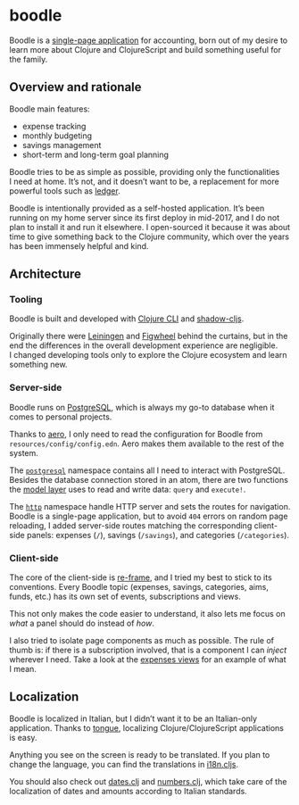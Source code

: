 # boodle

Boodle is a [single-page
application](https://en.wikipedia.org/wiki/Single-page_application) for
accounting, born out of my desire to learn more about Clojure and ClojureScript
and build something useful for the family.

## Overview and rationale

Boodle main features:

- expense tracking
- monthly budgeting
- savings management
- short-term and long-term goal planning

Boodle tries to be as simple as possible, providing only the functionalities
I need at home. It’s not, and it doesn’t want to be, a replacement for more
powerful tools such as [ledger](https://www.ledger-cli.org/).

Boodle is intentionally provided as a self-hosted application. It’s been running
on my home server since its first deploy in mid-2017, and I do not plan to
install it and run it elsewhere. I open-sourced it because it was about time to
give something back to the Clojure community, which over the years has been
immensely helpful and kind.

## Architecture

### Tooling

Boodle is built and developed with [Clojure
CLI](https://clojure.org/guides/getting_started) and
[shadow-cljs](http://shadow-cljs.org/).

Originally there were [Leiningen](https://leiningen.org/) and
[Figwheel](https://github.com/bhauman/lein-figwheel) behind the curtains, but in
the end the differences in the overall development experience are negligible.
I changed developing tools only to explore the Clojure ecosystem and learn
something new.

### Server-side

Boodle runs on [PostgreSQL](https://www.postgresql.org/), which is always my
go-to database when it comes to personal projects.

Thanks to [aero](https://github.com/juxt/aero), I only need to read the
configuration for Boodle from `resources/config/config.edn`. Aero makes them
available to the rest of the system.

The
[`postgresql`](https://github.com/manuel-uberti/boodle/tree/master/src/clj/boodle/services/postgresql.clj)
namespace contains all I need to interact with PostgreSQL. Besides the database
connection stored in an atom, there are two functions the [model
layer](https://github.com/manuel-uberti/boodle/tree/master/src/clj/boodle/model)
uses to read and write data: `query` and `execute!`.

The
[`http`](https://github.com/manuel-uberti/boodle/tree/master/src/clj/boodle/services/http.clj)
namespace handle HTTP server and sets the routes for navigation. Boodle is a
single-page application, but to avoid `404` errors on random page reloading,
I added server-side routes matching the corresponding client-side panels:
expenses (`/`), savings (`/savings`), and categories (`/categories`).

### Client-side

The core of the client-side is [re-frame](https://github.com/Day8/re-frame), and
I tried my best to stick to its conventions. Every Boodle topic (expenses,
savings, categories, aims, funds, etc.) has its own set of events, subscriptions
and views.

This not only makes the code easier to understand, it also lets me focus on
*what* a panel should do instead of *how*.

I also tried to isolate page components as much as possible. The rule of thumb
is: if there is a subscription involved, that is a component I can *inject*
wherever I need. Take a look at the [expenses
views](https://github.com/manuel-uberti/boodle/blob/master/src/cljs/boodle/expenses/views.cljs)
for an example of what I mean.

## Localization

Boodle is localized in Italian, but I didn’t want it to be an Italian-only
application. Thanks to [tongue](https://github.com/tonsky/tongue), localizing
Clojure/ClojureScript applications is easy.

Anything you see on the screen is ready to be translated. If you plan to change
the language, you can find the translations in
[i18n.cljs](https://github.com/manuel-uberti/boodle/blob/master/src/cljs/boodle/i18n.cljs).

You should also check out
[dates.clj](https://github.com/manuel-uberti/boodle/blob/master/src/clj/boodle/utils/dates.clj)
and
[numbers.clj](https://github.com/manuel-uberti/boodle/blob/master/src/clj/boodle/utils/numbers.clj),
which take care of the localization of dates and amounts according to Italian
standards.
